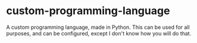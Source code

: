 # custom-programming-language
A custom programming language, made in Python. This can be used for all purposes, and can be configured, except I don't know how you will do that.
